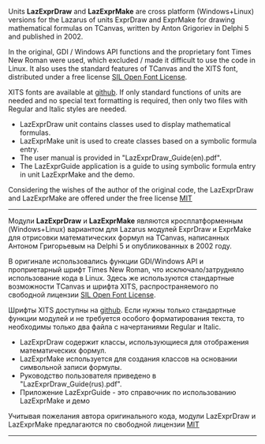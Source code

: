 Units **LazExprDraw** and **LazExprMake** are cross platform (Windows+Linux) versions for the Lazarus of units ExprDraw and ExprMake for drawing mathematical formulas on TCanvas, written by Anton Grigoriev in Delphi 5 and published in 2002.

In the original, GDI / Windows API functions and the proprietary font Times New Roman were used, which excluded / made it difficult to use the code in Linux. It also uses the standard features of TCanvas and the XITS font, distributed under a free license [SIL Open Font License](https://opensource.org/licenses/OFL-1.1).

XITS fonts are available at [github](https://github.com/alif-type/xits). If only standard functions of units are needed and no special text formatting is required, then only two files with Regular and Italic styles are needed.

* LazExprDraw unit contains classes used to display mathematical formulas.
* LazExprMake unit is used to create classes based on a symbolic formula entry.
* The user manual is provided in "LazExprDraw_Guide(en).pdf".
* The LazExprGuide application is a guide to using symbolic formula entry in unit LazExprMake and the demo.

Considering the wishes of the author of the original code, the LazExprDraw and LazExprMake are offered under the free license [MIT](https://opensource.org/licenses/MIT)
___

Модули **LazExprDraw** и **LazExprMake** являются кросплатформенным (Windows+Linux) вариантом для Lazarus  модулей ExprDraw и ExprMake для отрисовки математических формул на TCanvas, написанных Антоном Григорьевым на Delphi 5 и опубликованных в 2002 году.

В оригинале использовались функции GDI/Windows API и проприетарный шрифт Times New Roman, что исключало/затрудняло использование кода в Linux. Здесь же используются стандартные возможности TCanvas и шрифта XITS, распространяемого по свободной лицензии [SIL Open Font License](https://opensource.org/licenses/OFL-1.1). 

Шрифты XITS доступны на [github](https://github.com/alif-type/xits). Если нужны только стандартные функции модулей и не требуется особого форматирования текста, то необходимы только два файла с начертаниями Regular и Italic.

* LazExprDraw содержит классы, использующиеся для отображения математических формул.
* LazExprMake используется для создания классов на основании символьной записи формулы.
* Руководство пользователя приведено в "LazExprDraw_Guide(rus).pdf".
* Приложение LazExprGuide - это справочник по использованию LazExprMake и демо

Учитывая пожелания автора оригинального кода, модули LazExprDraw и LazExprMake предлагаются по свободной лицензии [MIT](https://opensource.org/licenses/MIT) 

___
